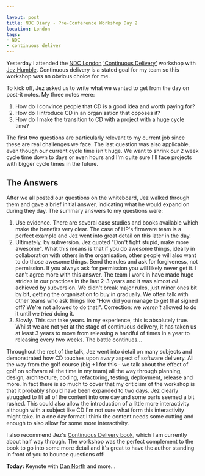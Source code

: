 ```yaml
---

layout: post
title: NDC Diary - Pre-Conference Workshop Day 2 
location: London
tags:
- NDC
- continuous deliver
---
```


Yesterday I attended the [NDC London](http://ndc-london.com/) ['Continuous Delivery'](http://www.ndc-london.com/pre-conference-workshop/continuous-delivery-workshop/1043) workshop with [Jez Humble](https://twitter.com/jezhumble). Continuous delivery is a stated goal for my team so this workshop was an obvious choice for me.

To kick off, Jez asked us to write what we wanted to get from the day on post-it notes. My three notes were:

1. How do I convince people that CD is a good idea and worth paying for?
1. How do I introduce CD in an organisation that opposes it?
1. How do I make the transition to CD with a project with a huge cycle time?
 
The first two questions are particularly relevant to my current job since these are real challenges we face. The last question was also applicable, even though our current cycle time isn't huge. We want to shrink our 2 week cycle time down to days or even hours and I'm quite sure I'll face projects with bigger cycle times in the future.

<!--excerpt-->

## The Answers ##

After we all posted our questions on the whiteboard, Jez walked through them and gave a brief initial answer, indicating what he would expand on during they day. The summary answers to my questions were:

1. Use evidence. There are several case studies and books available which make the benefits very clear. The case of HP's firmware team is a perfect example and Jez went into great detail on this later in the day.
1. Ultimately, by subversion. Jez quoted "Don't fight stupid, make more awesome". What this means is that if you do awesome things, ideally in collaboration with others in the organisation, other people will also want to do those awesome things. Bend the rules and ask for forgiveness, not permission. If you always ask for permission you will likely never get it. I can't agree more with this answer. The team I work in have made huge strides in our practices in the last 2-3 years and it was almost *all* achieved by subversion. We didn't break major rules, just minor ones bit by bit, getting the organisation to buy in gradually. We often talk with other teams who ask things like "How did you manage to get that signed off? We're not allowed to do that!". Correction: we *weren't* allowed to do it until we *tried* doing it.
1. Slowly. This can take years. In my experience, this is absolutely true. Whilst we are not yet at the stage of continuous delivery, it has taken us at least 3 years to move from releasing a handful of times in a year to releasing every two weeks. The battle continues...

Throughout the rest of the talk, Jez went into detail on many subjects and demonstrated how CD touches upon *every* aspect of software delivery. All the way from the golf course (big +1 for this - we talk about the effect of golf on software all the time in my team) all the way through planning, design, architecture, coding, refactoring, testing, deployment, release and more. In fact there is so much to cover that my criticism of the workshop is that it probably should have been expanded to two days. Jez clearly struggled to fit all of the content into one day and some parts seemed a bit rushed. This could also allow the introduction of a little more interactivity although with a subject like CD I'm not sure what form this interactivity might take. In a one day format I think the content needs some cutting and enough to also allow for some more interactivity.

I also recommend Jez's [Continuous Delivery book](http://www.amazon.co.uk/Continuous-Delivery-Deployment-Automation-Addison-Wesley/dp/0321601912), which I am currently about half way through. The workshop was the perfect complement to the book to go into some more detail and it's great to have the author standing in front of you to bounce questions off!    

**Today:** Keynote with [Dan North](https://twitter.com/tastapod) and more...
